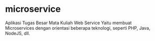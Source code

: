 # microservice
Aplikasi Tugas Besar Mata Kuliah Web Service Yaitu membuat Microservices dengan orientasi beberapa teknologi, seperti PHP, Java, NodeJS, dll.

